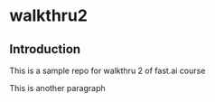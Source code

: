 # walkthru2

## Introduction

This is a sample repo for walkthru 2 of fast.ai course

This is another paragraph
